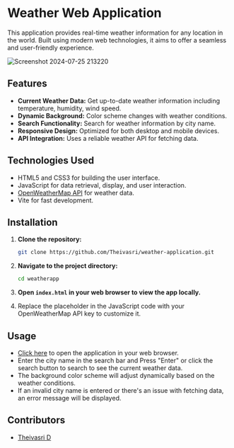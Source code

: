 # Weather Web Application

This application provides real-time weather information for any location in the world. Built using modern web technologies, it aims to offer a seamless and user-friendly experience.

![Screenshot 2024-07-25 213220](https://github.com/user-attachments/assets/f6d9ef97-a2ad-4f34-a0a9-4061d94ac2d8)

## Features

- **Current Weather Data:** Get up-to-date weather information including temperature, humidity, wind speed.
- **Dynamic Background:** Color scheme changes with weather conditions.
- **Search Functionality:** Search for weather information by city name.
- **Responsive Design:** Optimized for both desktop and mobile devices.
- **API Integration:** Uses a reliable weather API for fetching data.

## Technologies Used

- HTML5 and CSS3 for building the user interface.
- JavaScript for data retrieval, display, and user interaction.
- [OpenWeatherMap API](https://openweathermap.org/api) for weather data.
- Vite for fast development.

## Installation

1. **Clone the repository:**
    ```bash
    git clone https://github.com/Theivasri/weather-application.git
    ```
2. **Navigate to the project directory:**
    ```bash
    cd weatherapp
    ```
3. **Open `index.html` in your web browser to view the app locally.**

4. Replace the placeholder in the JavaScript code with your OpenWeatherMap API key to customize it.

## Usage

- [Click here](https://theivasri.github.io/weather-application/) to open the application in your web browser.
- Enter the city name in the search bar and Press "Enter" or click the search button to search to see the current weather data.
- The background color scheme will adjust dynamically based on the weather conditions.
- If an invalid city name is entered or there's an issue with fetching data, an error message will be displayed.

## Contributors
- [Theivasri D](https://github.com/Theivasri)
